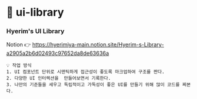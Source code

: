 # 📁 ui-library
### Hyerim's UI Library
Notion 👉 https://hyerimiya-main.notion.site/Hyerim-s-Library-a2905a2b6d02493c97652da8de63636a

```
💡 작업 방식
1. UI 컴포넌트 단위로 시맨틱하게 접근성이 좋도록 마크업하여 구조를 짠다.     
2. 다양한 UI 인터렉션을  만들어보면서 기록한다.
3. 나만의 기준들을 세우고 독립적이고 가독성이 좋은 UI를 만들기 위해 많이 코드를 짜본다.
```
